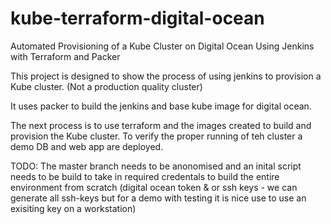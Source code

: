# kube-terraform-digital-ocean
Automated Provisioning of a Kube Cluster on Digital Ocean Using Jenkins with Terraform and Packer

This project is designed to show the process of using jenkins to provision a Kube cluster. (Not a production quality cluster)

It uses packer to build the jenkins and base kube image for digital ocean.

The next process is to use terraform and the images created to build and provision the Kube cluster. To verify the proper running of teh cluster a demo DB and web app are deployed.

TODO: The master branch needs to be anonomised and an inital script needs to be build to take in required credentals to build the entire environment from scratch (digital ocean token & or ssh keys - we can generate all ssh-keys but for a demo with testing it is nice use to use an exisiting key on a workstation) 

